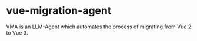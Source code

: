# vue-migration-agent
VMA is an LLM-Agent which automates the process of migrating from Vue 2 to Vue 3. 
